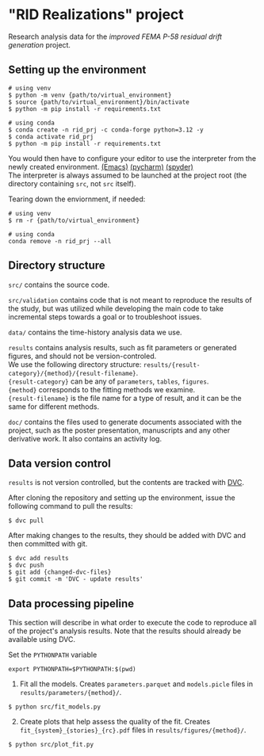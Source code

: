 # "RID Realizations" project
Research analysis data for the *improved FEMA P-58 residual drift generation* project.

## Setting up the environment

```
# using venv
$ python -m venv {path/to/virtual_environment}
$ source {path/to/virtual_environment}/bin/activate
$ python -m pip install -r requirements.txt

# using conda
$ conda create -n rid_prj -c conda-forge python=3.12 -y
$ conda activate rid_prj
$ python -m pip install -r requirements.txt
```
You would then have to configure your editor to use the interpreter from the newly created environment. [(Emacs)](https://github.com/jorgenschaefer/pyvenv)
[(pycharm)](https://www.jetbrains.com/help/pycharm/creating-virtual-environment.html) [(spyder)](https://docs.spyder-ide.org/current/faq.html?highlight=venv#using-existing-environment)  
The interpreter is always assumed to be launched at the project root (the directory containing `src`, not `src` itself).

Tearing down the enviornment, if needed:
```
# using venv
$ rm -r {path/to/virtual_environment}

# using conda
conda remove -n rid_prj --all
```

## Directory structure

`src/` contains the source code.

`src/validation` contains code that is not meant to reproduce the results of the study, but was utilized while developing the main code to take incremental steps towards a goal or to troubleshoot issues.

`data/` contains the time-history analysis data we use.

`results` contains analysis results, such as fit parameters or generated figures, and should not be version-controled.  
We use the following directory structure: `results/{result-category}/{method}/{result-filename}`.  
`{result-category}` can be any of `parameters`, `tables`, `figures`.  
`{method}` corresponds to the fitting methods we examine.  
`{result-filename}` is the file name for a type of result, and it can be the same for different methods.  


`doc/` contains the files used to generate documents associated with the project, such as the poster presentation, manuscripts and any other derivative work. It also contains an activity log.

## Data version control

`results` is not version controlled, but the contents are tracked with [DVC](https://dvc.org/).

After cloning the repository and setting up the environment, issue the following command to pull the results:
```
$ dvc pull
```

After making changes to the results, they should be added with DVC and then committed with git.
```
$ dvc add results
$ dvc push
$ git add {changed-dvc-files}
$ git commit -m 'DVC - update results'
```

## Data processing pipeline

This section will describe in what order to execute the code to reproduce all of the project's analysis results.
Note that the results should already be available using DVC.

Set the `PYTHONPATH` variable

```
export PYTHONPATH=$PYTHONPATH:$(pwd)
```

1. Fit all the models. Creates `parameters.parquet` and `models.picle` files in `results/parameters/{method}/`.
```
$ python src/fit_models.py
```

2. Create plots that help assess the quality of the fit. Creates `fit_{system}_{stories}_{rc}.pdf` files in `results/figures/{method}/`.
```
$ python src/plot_fit.py
```
